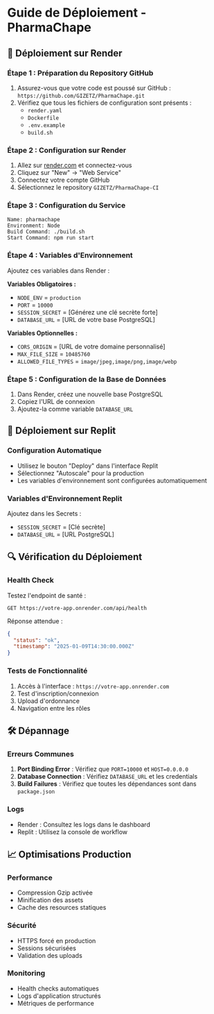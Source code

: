 # Guide de Déploiement - PharmaChape

## 🚀 Déploiement sur Render

### Étape 1 : Préparation du Repository GitHub
1. Assurez-vous que votre code est poussé sur GitHub : `https://github.com/GIZETZ/PharmaChape.git`
2. Vérifiez que tous les fichiers de configuration sont présents :
   - `render.yaml`
   - `Dockerfile`
   - `.env.example`
   - `build.sh`

### Étape 2 : Configuration sur Render
1. Allez sur [render.com](https://render.com) et connectez-vous
2. Cliquez sur "New" → "Web Service"
3. Connectez votre compte GitHub
4. Sélectionnez le repository `GIZETZ/PharmaChape-CI`

### Étape 3 : Configuration du Service
```
Name: pharmachape
Environment: Node
Build Command: ./build.sh
Start Command: npm run start
```

### Étape 4 : Variables d'Environnement
Ajoutez ces variables dans Render :

**Variables Obligatoires :**
- `NODE_ENV` = `production`
- `PORT` = `10000`
- `SESSION_SECRET` = [Générez une clé secrète forte]
- `DATABASE_URL` = [URL de votre base PostgreSQL]

**Variables Optionnelles :**
- `CORS_ORIGIN` = [URL de votre domaine personnalisé]
- `MAX_FILE_SIZE` = `10485760`
- `ALLOWED_FILE_TYPES` = `image/jpeg,image/png,image/webp`

### Étape 5 : Configuration de la Base de Données
1. Dans Render, créez une nouvelle base PostgreSQL
2. Copiez l'URL de connexion
3. Ajoutez-la comme variable `DATABASE_URL`

## 🔧 Déploiement sur Replit

### Configuration Automatique
- Utilisez le bouton "Deploy" dans l'interface Replit
- Sélectionnez "Autoscale" pour la production
- Les variables d'environnement sont configurées automatiquement

### Variables d'Environnement Replit
Ajoutez dans les Secrets :
- `SESSION_SECRET` = [Clé secrète]
- `DATABASE_URL` = [URL PostgreSQL]

## 🔍 Vérification du Déploiement

### Health Check
Testez l'endpoint de santé :
```
GET https://votre-app.onrender.com/api/health
```

Réponse attendue :
```json
{
  "status": "ok",
  "timestamp": "2025-01-09T14:30:00.000Z"
}
```

### Tests de Fonctionnalité
1. Accès à l'interface : `https://votre-app.onrender.com`
2. Test d'inscription/connexion
3. Upload d'ordonnance
4. Navigation entre les rôles

## 🛠️ Dépannage

### Erreurs Communes
1. **Port Binding Error** : Vérifiez que `PORT=10000` et `HOST=0.0.0.0`
2. **Database Connection** : Vérifiez `DATABASE_URL` et les credentials
3. **Build Failures** : Vérifiez que toutes les dépendances sont dans `package.json`

### Logs
- Render : Consultez les logs dans le dashboard
- Replit : Utilisez la console de workflow

## 📈 Optimisations Production

### Performance
- Compression Gzip activée
- Minification des assets
- Cache des resources statiques

### Sécurité
- HTTPS forcé en production
- Sessions sécurisées
- Validation des uploads

### Monitoring
- Health checks automatiques
- Logs d'application structurés
- Métriques de performance